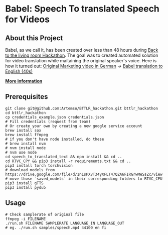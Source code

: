# Babel: Speech To translated Speech for Videos

## About this Project
Babel, as we call it, has been created over less than 48 hours during [Back to the living room Hackathon](https://backtothelivingroom.tech/). The goal was to created automated solution for video translation while maitaining the original speaker's voice.
Here is how it turned out:
[Original Marketing video in German](https://youtu.be/037nONh0l5M) -> [Babel translation to English (40s)](https://youtu.be/nWnjKjztRTs)

**[More information](https://gontjarow.github.io/Babel/)**

## Prerequisites
```
git clone git@github.com:Artemso/BTTLR_hackathon.git bttlr_hackathon
cd bttlr_hackathon
cp credentials_example.json credentials.json
# Fill credentials (request from team)
# Or create your own by creating a new google service account
brew install sox
brew install ffmpeg
# if you don't have node installed, do these
# brew install nvm
# nvm install node
# nvm use node
cd speech_to_translated_text && npm install && cd ..
cd RTVC_CPY && pip3 install -r requirements.txt && cd ..
pip3 install torch torchvision
# download models from https://drive.google.com/file/d/1n1sPXvT34yXFLT47QZA6FIRGrwMeSsZc/view
# move those `saved_models` in their corresponding folders to RTVC_CPU
pip3 install gTTS
pip3 install pydub
```

## Usage
```
# Check samplerate of original file
ffmpeg -i FILENAME
./run.sh FILENAME SAMPLERATE LANGUAGE_IN LANGUAGE_OUT
# eg. ./run.sh samples/speech.mp4 44100 en fi
```

